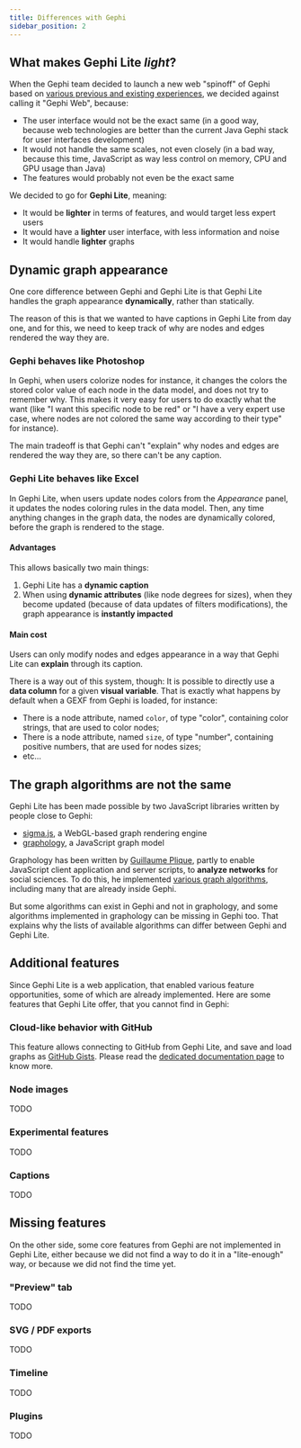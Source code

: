 ```yaml
---
title: Differences with Gephi
sidebar_position: 2
---
```


## What makes Gephi Lite _light_?

When the Gephi team decided to launch a new web "spinoff" of Gephi based on [various previous and existing experiences](https://archive.fosdem.org/2024/schedule/event/fosdem-2024-3253-bridging-research-and-open-source-the-genesis-of-gephi-lite/), we decided against calling it "Gephi Web", because:

- The user interface would not be the exact same (in a good way, because web technologies are better than the current Java Gephi stack for user interfaces development)
- It would not handle the same scales, not even closely (in a bad way, because this time, JavaScript as way less control on memory, CPU and GPU usage than Java)
- The features would probably not even be the exact same

We decided to go for **Gephi Lite**, meaning:

- It would be **lighter** in terms of features, and would target less expert users
- It would have a **lighter** user interface, with less information and noise
- It would handle **lighter** graphs

## Dynamic graph appearance

One core difference between Gephi and Gephi Lite is that Gephi Lite handles the graph appearance **dynamically**, rather than statically.

The reason of this is that we wanted to have captions in Gephi Lite from day one, and for this, we need to keep track of why are nodes and edges rendered the way they are.

### Gephi behaves like Photoshop

In Gephi, when users colorize nodes for instance, it changes the colors the stored color value of each node in the data model, and does not try to remember why. This makes it very easy for users to do exactly what the want (like "I want this specific node to be red" or "I have a very expert use case, where nodes are not colored the same way according to their type" for instance).

The main tradeoff is that Gephi can't "explain" why nodes and edges are rendered the way they are, so there can't be any caption.

### Gephi Lite behaves like Excel

In Gephi Lite, when users update nodes colors from the _Appearance_ panel, it updates the nodes coloring rules in the data model. Then, any time anything changes in the graph data, the nodes are dynamically colored, before the graph is rendered to the stage.

#### **Advantages**

This allows basically two main things:

1. Gephi Lite has a **dynamic caption**
2. When using **dynamic attributes** (like node degrees for sizes), when they become updated (because of data updates of filters modifications), the graph appearance is **instantly impacted**

#### **Main cost**

Users can only modify nodes and edges appearance in a way that Gephi Lite can **explain** through its caption.

There is a way out of this system, though: It is possible to directly use a **data column** for a given **visual variable**. That is exactly what happens by default when a GEXF from Gephi is loaded, for instance:

- There is a node attribute, named `color`, of type "color", containing color strings, that are used to color nodes;
- There is a node attribute, named `size`, of type "number", containing positive numbers, that are used for nodes sizes;
- etc...

## The graph algorithms are not the same

Gephi Lite has been made possible by two JavaScript libraries written by people close to Gephi:

- [sigma.js](https://www.sigmajs.org/), a WebGL-based graph rendering engine
- [graphology](https://graphology.github.io/), a JavaScript graph model

Graphology has been written by [Guillaume Plique](https://yomguithereal.github.io/), partly to enable JavaScript client application and server scripts, to **analyze networks** for social sciences. To do this, he implemented [various graph algorithms](https://graphology.github.io/standard-library/), including many that are already inside Gephi.

But some algorithms can exist in Gephi and not in graphology, and some algorithms implemented in graphology can be missing in Gephi too. That explains why the lists of available algorithms can differ between Gephi and Gephi Lite.

## Additional features

Since Gephi Lite is a web application, that enabled various feature opportunities, some of which are already implemented. Here are some features that Gephi Lite offer, that you cannot find in Gephi:

### Cloud-like behavior with GitHub

This feature allows connecting to GitHub from Gephi Lite, and save and load graphs as [GitHub Gists](https://gist.github.com/). Please read the [dedicated documentation page](./github-auth.md) to know more.

### Node images

TODO

### Experimental features

TODO

### Captions

TODO

## Missing features

On the other side, some core features from Gephi are not implemented in Gephi Lite, either because we did not find a way to do it in a "lite-enough" way, or because we did not find the time yet.

### "Preview" tab

TODO

### SVG / PDF exports

TODO

### Timeline

TODO

### Plugins

TODO
